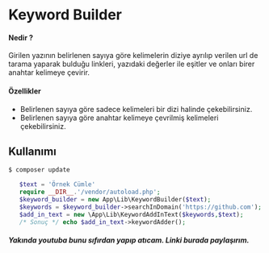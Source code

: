
# Keyword Builder
 
 

#### Nedir ?

Girilen yazının belirlenen sayıya göre kelimelerin diziye ayrılıp verilen url de tarama yaparak bulduğu linkleri,
yazıdaki değerler ile eşitler ve onları birer anahtar kelimeye çevirir.

#### Özellikler

 - Belirlenen sayıya göre sadece kelimeleri bir dizi halinde çekebilirsiniz.
 - Belirlenen sayıya göre anahtar kelimeye çevrilmiş kelimeleri çekebilirsiniz.
 
## Kullanımı
 ```php
 $ composer update
 
    $text = 'Örnek Cümle'
    require __DIR__.'/vendor/autoload.php';
    $keyword_builder = new App\Lib\KeywordBuilder($text);
    $keywords = $keyword_builder->searchInDomain('https://github.com');
    $add_in_text = new \App\Lib\KeywordAddInText($keywords,$text);
    /* Sonuç */ echo $add_in_text->keywordAdder();
 ```
##### Yakında youtuba bunu sıfırdan yapıp atıcam. Linki burada paylaşırım.
